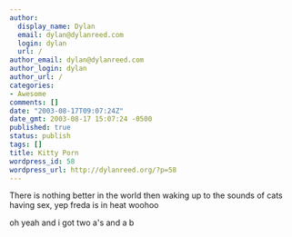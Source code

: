 ```yaml
---
author:
  display_name: Dylan
  email: dylan@dylanreed.com
  login: dylan
  url: /
author_email: dylan@dylanreed.com
author_login: dylan
author_url: /
categories:
- Awesome
comments: []
date: "2003-08-17T09:07:24Z"
date_gmt: 2003-08-17 15:07:24 -0500
published: true
status: publish
tags: []
title: Kitty Porn
wordpress_id: 58
wordpress_url: http://dylanreed.org/?p=58
---
```


There is nothing better in the world then waking up to the sounds of cats having sex, yep freda is in heat woohoo

oh yeah and i got two a's and a b
